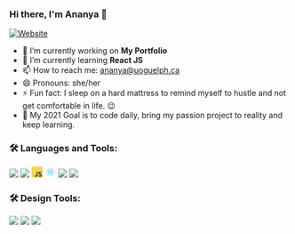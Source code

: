### Hi there, I'm Ananya 👋

[![Website](https://img.shields.io/website?label=codeSTACKr.com&style=for-the-badge&url=https%3A%2F%2Fcodestackr.com)](https://codestackr.com)

- 🔭 I’m currently working on **My Portfolio**
- 🌱 I’m currently learning **React JS**
- 📫 How to reach me: ananya@uoguelph.ca
- 😄 Pronouns: she/her
- ⚡ Fun fact: I sleep on a hard mattress to remind myself to hustle and not get comfortable in life. 😉
- 🎯 My 2021 Goal is to code daily, bring my passion project to reality and keep learning. 

### 🛠️ Languages and Tools:
<code><img height="20" src="https://upload.wikimedia.org/wikipedia/commons/thumb/6/61/HTML5_logo_and_wordmark.svg/512px-HTML5_logo_and_wordmark.svg.png"></code> 
<code><img height="20" src="https://upload.wikimedia.org/wikipedia/commons/thumb/d/d5/CSS3_logo_and_wordmark.svg/1200px-CSS3_logo_and_wordmark.svg.png"></code> 
<code><img height="20" src="https://raw.githubusercontent.com/github/explore/80688e429a7d4ef2fca1e82350fe8e3517d3494d/topics/javascript/javascript.png"></code>
<code><img height="20" src="https://raw.githubusercontent.com/github/explore/80688e429a7d4ef2fca1e82350fe8e3517d3494d/topics/react/react.png"></code>
<code><img height="20" src="https://cdn3.iconfinder.com/data/icons/logos-and-brands-adobe/512/267_Python-512.png"></code>
<code><img height="20" src="https://mpng.subpng.com/20180411/wre/kisspng-mysql-database-web-development-computer-software-dolphin-5ace280ea31a78.1388980015234601106681.jpg"></code>

### 🛠️ Design Tools:
<code><img height="20" src="https://upload.wikimedia.org/wikipedia/commons/3/33/Figma-logo.svg"></code>
<code><img height="20" src="https://upload.wikimedia.org/wikipedia/commons/thumb/c/c2/Adobe_XD_CC_icon.svg/2101px-Adobe_XD_CC_icon.svg.png"></code>
<code><img height="20" src="https://brandslogos.com/wp-content/uploads/images/large/invision-logo.png"></code>





